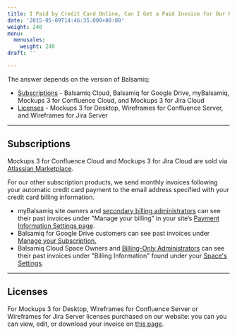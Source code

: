 ```yaml
---
title: I Paid by Credit Card Online, Can I Get a Paid Invoice for Our Records?
date: '2015-05-09T14:46:35.000+00:00'
weight: 240
menu:
  menusales:
    weight: 240
draft: ''

---
```


The answer depends on the version of Balsamiq:

*   [Subscriptions](#subscriptions) - Balsamiq Cloud, Balsamiq for Google Drive, myBalsamiq, Mockups 3 for Confluence Cloud, and Mockups 3 for Jira Cloud
*   [Licenses](#licenses) - Mockups 3 for Desktop, Wireframes for Confluence Server, and Wireframes for Jira Server

* * *

## Subscriptions

Mockups 3 for Confluence Cloud and Mockups 3 for Jira Cloud are sold via [Atlassian Marketplace](/sales/marketplace/).

For our other subscription products, we send monthly invoices following your automatic credit card payment to the email address specified with your credit card billing information.

*   myBalsamiq site owners and [secondary billing administrators](https://docs.balsamiq.com/mybalsamiq/sitesettings/#4-designating-a-secondary-billing-administrator) can see their past invoices under ”Manage your billing” in your site’s [Payment Information Settings page](/sales/mybsubscriptions/#finding-past-invoices).
*   Balsamiq for Google Drive customers can see past invoices under [Manage your Subscription.](/sales/gdrivesubscription/#finding-past-invoices)
*   Balsamiq Cloud Space Owners and [Billing-Only Administrators](https://docs.balsamiq.com/cloud/spaces/#making-someone-a-billing-only-administrator) can see their past invoices under "Billing Information" found under your [Space's Settings](/sales/cloudsubscriptions/#finding-past-invoices).

* * *

## Licenses

For Mockups 3 for Desktop, Wireframes for Confluence Server or Wireframes for Jira Server licenses purchased on our website: you can you can view, edit, or download your invoice on [this page](https://balsamiq.com/buy/invoice).
